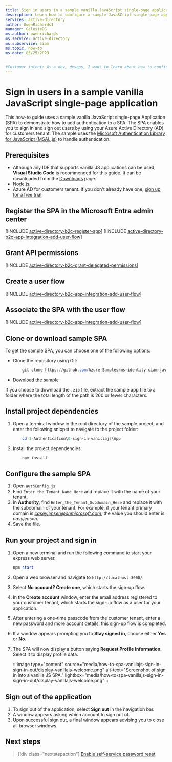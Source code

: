 ```yaml
---
title: Sign in users in a sample vanilla JavaScript single-page application
description: Learn how to configure a sample JavaSCript single-page application (SPA) to sign in and sign out users.
services: active-directory
author: OwenRichards1
manager: CelesteDG
ms.author: owenrichards
ms.service: active-directory
ms.subservice: ciam
ms.topic: how-to
ms.date: 05/25/2023


#Customer intent: As a dev, devops, I want to learn about how to configure a sample vanilla JS SPA to sign in and sign out users with my Azure Active Directory (Azure AD) for customers tenant
---
```


# Sign in users in a sample vanilla JavaScript single-page application

This how-to guide uses a sample vanilla JavaScript single-page Application (SPA) to demonstrate how to add authentication to a SPA. The SPA enables you to sign in and sign out users by using your Azure Active Directory (AD) for customers tenant. The sample uses the [Microsoft Authentication Library for JavaScript (MSAL.js)](https://github.com/AzureAD/microsoft-authentication-library-for-js) to handle authentication.

## Prerequisites

* Although any IDE that supports vanilla JS applications can be used, **Visual Studio Code** is recommended for this guide. It can be downloaded from the [Downloads](https://visualstudio.microsoft.com/downloads) page.
* [Node.js](https://nodejs.org/en/download/).
* Azure AD for customers tenant. If you don't already have one, <a href="https://aka.ms/ciam-free-trial?wt.mc_id=ciamcustomertenantfreetrial_linkclick_content_cnl" target="_blank">sign up for a free trial</a>.

## Register the SPA in the Microsoft Entra admin center

[!INCLUDE [active-directory-b2c-register-app](./includes/register-app/register-client-app-common.md)]
[!INCLUDE [active-directory-b2c-app-integration-add-user-flow](./includes/register-app/add-platform-redirect-url-vanilla-js.md)]

## Grant API permissions

[!INCLUDE [active-directory-b2c-grant-delegated-permissions](./includes/register-app/grant-api-permission-sign-in.md)]

## Create a user flow

[!INCLUDE [active-directory-b2c-app-integration-add-user-flow](./includes/configure-user-flow/create-sign-in-sign-out-user-flow.md)]

## Associate the SPA with the user flow

[!INCLUDE [active-directory-b2c-app-integration-add-user-flow](./includes/configure-user-flow/add-app-user-flow.md)]

## Clone or download sample SPA

To get the sample SPA, you can choose one of the following options:

* Clone the repository using Git:

    ```powershell
        git clone https://github.com/Azure-Samples/ms-identity-ciam-javascript-tutorial.git
    ```

* [Download the sample](https://github.com/Azure-Samples/ms-identity-ciam-javascript-tutorial/archive/refs/heads/main.zip)

If you choose to download the `.zip` file, extract the sample app file to a folder where the total length of the path is 260 or fewer characters.

## Install project dependencies

1. Open a terminal window in the root directory of the sample project, and enter the following snippet to navigate to the project folder:

    ```powershell
        cd 1-Authentication\0-sign-in-vanillajs\App
    ```

1. Install the project dependencies:

    ```powershell
        npm install
    ```

## Configure the sample SPA

1. Open `authConfig.js`.
1. Find `Enter_the_Tenant_Name_Here` and replace it with the name of your tenant.
1. In **Authority**, find `Enter_the_Tenant_Subdomain_Here` and replace it with the subdomain of your tenant. For example, if your tenant primary domain is *caseyjensen@onmicrosoft.com*, the value you should enter is *casyjensen*.
1. Save the file.

## Run your project and sign in

1. Open a new terminal and run the following command to start your express web server.

    ```powershell
    npm start
    ```

1. Open a web browser and navigate to `http://localhost:3000/`.
1. Select **No account? Create one**, which starts the sign-up flow.
1. In the **Create account** window, enter the email address registered to your customer tenant, which starts the sign-up flow as a user for your application.
1. After entering a one-time passcode from the customer tenant, enter a new password and more account details, this sign-up flow is completed.
1. If a window appears prompting you to **Stay signed in**, choose either **Yes** or **No**.
1. The SPA will now display a button saying **Request Profile Information**. Select it to display profile data.

    :::image type="content" source="media/how-to-spa-vanillajs-sign-in-sign-in-out/display-vanillajs-welcome.png" alt-text="Screenshot of sign in into a vanilla JS SPA." lightbox="media/how-to-spa-vanillajs-sign-in-sign-in-out/display-vanillajs-welcome.png":::

## Sign out of the application

1. To sign out of the application, select **Sign out** in the navigation bar.
1. A window appears asking which account to sign out of.
1. Upon successful sign out, a final window appears advising you to close all browser windows.

## Next steps

> [!div class="nextstepaction"]
> [Enable self-service password reset](./how-to-enable-password-reset-customers.md)
